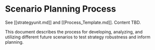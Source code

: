 # Scenario Planning Process

See [[strategyunit.md]] and [[Process_Template.md]]. Content TBD.

This document describes the process for developing, analyzing, and utilizing different future scenarios to test strategy robustness and inform planning. 
